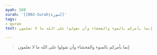 ```yaml
---
ayah: 169
surah: '[[002-Surah|سورة]]'
tags:
- quran
text: إنما يأمركم بالسوء والفحشاء وأن تقولوا على الله ما لا تعلمون

---
```

> إنما يأمركم بالسوء والفحشاء وأن تقولوا على الله ما لا تعلمون
